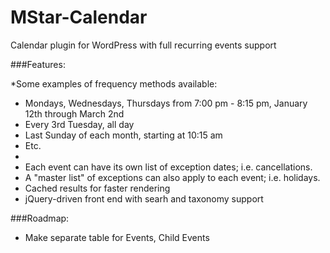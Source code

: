 MStar-Calendar
==============

Calendar plugin for WordPress with full recurring events support

###Features:

*Some examples of frequency methods available:
  * Mondays, Wednesdays, Thursdays from 7:00 pm - 8:15 pm, January 12th through March 2nd
  * Every 3rd Tuesday, all day
  * Last Sunday of each month, starting at 10:15 am 
  * Etc.
  * 
* Each event can have its own list of exception dates; i.e. cancellations.
* A "master list" of exceptions can also apply to each event; i.e. holidays.
* Cached results for faster rendering
* jQuery-driven front end with searh and taxonomy support

###Roadmap:
* Make separate table for Events, Child Events
